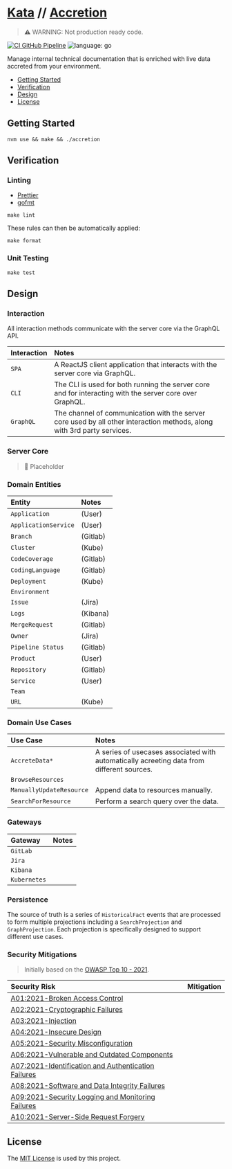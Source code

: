 # [Kata](https://github.com/dbtedman/kata) // [Accretion](https://github.com/dbtedman/kata-accretion)

> ⚠️ WARNING: Not production ready code.

[![CI GitHub Pipeline](https://img.shields.io/github/workflow/status/dbtedman/kata-accretion/ci?style=for-the-badge&logo=github&label=ci)](https://github.com/dbtedman/kata-accretion/actions/workflows/ci.yml)
![language: go](https://img.shields.io/badge/language-go-blue.svg?style=for-the-badge&logo=go)

Manage internal technical documentation that is enriched with live data accreted from your environment.

-   [Getting Started](#getting-started)
-   [Verification](#verification)
-   [Design](#design)
-   [License](#license)

## Getting Started

```shell
nvm use && make && ./accretion
```

## Verification

### Linting

-   [Prettier](https://prettier.io)
-   [gofmt](https://pkg.go.dev/cmd/gofmt)

```shell
make lint
```

These rules can then be automatically applied:

```shell
make format
```

### Unit Testing

```shell
make test
```

## Design

### Interaction

All interaction methods communicate with the server core via the GraphQL API.

| Interaction | Notes                                                                                                                   |
| :---------- | :---------------------------------------------------------------------------------------------------------------------- |
| `SPA`       | A ReactJS client application that interacts with the server core via GraphQL.                                           |
| `CLI`       | The CLI is used for both running the server core and for interacting with the server core over GraphQL.                 |
| `GraphQL`   | The channel of communication with the server core used by all other interaction methods, along with 3rd party services. |

### Server Core

> 🚧 Placeholder

### Domain Entities

| Entity               | Notes    |
| :------------------- | :------- |
| `Application`        | (User)   |
| `ApplicationService` | (User)   |
| `Branch`             | (Gitlab) |
| `Cluster`            | (Kube)   |
| `CodeCoverage`       | (Gitlab) |
| `CodingLanguage`     | (Gitlab) |
| `Deployment`         | (Kube)   |
| `Environment`        |          |
| `Issue`              | (Jira)   |
| `Logs`               | (Kibana) |
| `MergeRequest`       | (Gitlab) |
| `Owner`              | (Jira)   |
| `Pipeline Status`    | (Gitlab) |
| `Product`            | (User)   |
| `Repository`         | (Gitlab) |
| `Service`            | (User)   |
| `Team`               |          |
| `URL`                | (Kube)   |

### Domain Use Cases

| Use Case                 | Notes                                                                                     |
| :----------------------- | :---------------------------------------------------------------------------------------- |
| `AccreteData*`           | A series of usecases associated with automatically acreeting data from different sources. |
| `BrowseResources`        |                                                                                           |
| `ManuallyUpdateResource` | Append data to resources manually.                                                        |
| `SearchForResource`      | Perform a search query over the data.                                                     |

### Gateways

| Gateway      | Notes |
| :----------- | :---- |
| `GitLab`     |       |
| `Jira`       |       |
| `Kibana`     |       |
| `Kubernetes` |       |

### Persistence

The source of truth is a series of `HistoricalFact` events that are processed to form multiple projections including
a `SearchProjection` and `GraphProjection`. Each projection is specifically designed to support different use cases.

### Security Mitigations

> Initially based on the [OWASP Top 10 - 2021](https://owasp.org/www-project-top-ten/).

| Security Risk                                                                                                                       | Mitigation |
| :---------------------------------------------------------------------------------------------------------------------------------- | :--------- |
| [A01:2021-Broken Access Control](https://owasp.org/Top10/A01_2021-Broken_Access_Control/)                                           |            |
| [A02:2021-Cryptographic Failures](https://owasp.org/Top10/A02_2021-Cryptographic_Failures/)                                         |            |
| [A03:2021-Injection](https://owasp.org/Top10/A03_2021-Injection/)                                                                   |            |
| [A04:2021-Insecure Design](https://owasp.org/Top10/A04_2021-Insecure_Design/)                                                       |            |
| [A05:2021-Security Misconfiguration](https://owasp.org/Top10/A05_2021-Security_Misconfiguration/)                                   |            |
| [A06:2021-Vulnerable and Outdated Components](https://owasp.org/Top10/A06_2021-Vulnerable_and_Outdated_Components/)                 |            |
| [A07:2021-Identification and Authentication Failures](https://owasp.org/Top10/A07_2021-Identification_and_Authentication_Failures/) |            |
| [A08:2021-Software and Data Integrity Failures](https://owasp.org/Top10/A08_2021-Software_and_Data_Integrity_Failures/)             |            |
| [A09:2021-Security Logging and Monitoring Failures](https://owasp.org/Top10/A09_2021-Security_Logging_and_Monitoring_Failures/)     |            |
| [A10:2021-Server-Side Request Forgery](https://owasp.org/Top10/A10_2021-Server-Side_Request_Forgery_%28SSRF%29/)                    |            |

## License

The [MIT License](./LICENSE.md) is used by this project.
